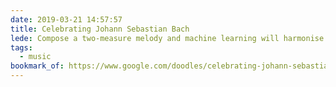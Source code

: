 ```yaml
---
date: 2019-03-21 14:57:57
title: Celebrating Johann Sebastian Bach
lede: Compose a two-measure melody and machine learning will harmonise with your tune! This is basically magic to me.
tags:
  - music
bookmark_of: https://www.google.com/doodles/celebrating-johann-sebastian-bach
---
```

